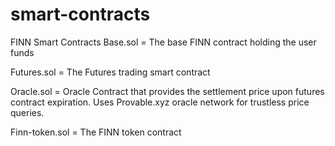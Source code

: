 # smart-contracts
FINN Smart Contracts
Base.sol = The base FINN contract holding the user funds

Futures.sol = The Futures trading smart contract

Oracle.sol = Oracle Contract that provides the settlement price upon futures contract expiration. Uses Provable.xyz oracle network for trustless price queries.

Finn-token.sol = The FINN token contract
